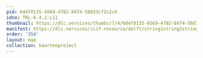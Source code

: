 ```yaml
---
pid: 6d4f0135-4569-4782-8474-58d33cf2c2c4
idno: TRL-6.4.2-L11
thumbnail: https://dlc.services/thumbs/7/4/6d4f0135-4569-4782-8474-58d33cf2c2c4/full/400,339/0/default.jpg
manifest: https://dlc.services/iiif-resource/delft/string1string2string3/kaartenproject-2007/TRL-6.4.2-L11
order: '354'
layout: map
collection: kaartenproject
---
```

